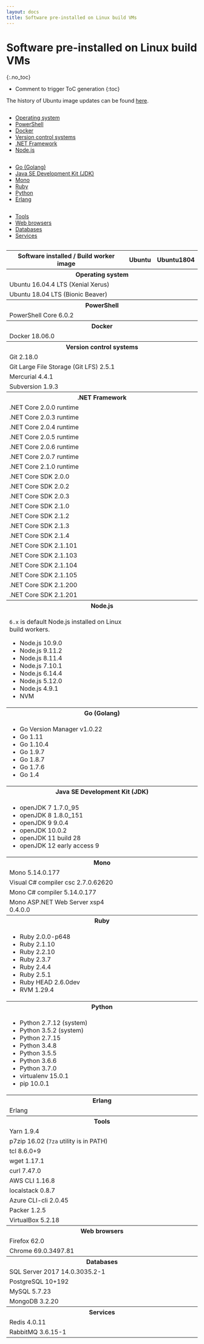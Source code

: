 ```yaml
---
layout: docs
title: Software pre-installed on Linux build VMs
---
```


<!-- markdownlint-disable MD022 MD032 -->
# Software pre-installed on Linux build VMs
{:.no_toc}

* Comment to trigger ToC generation
{:toc}
<!-- markdownlint-enable MD022 MD032 -->

The history of Ubuntu image updates can be found [here](/updates/).

<div class="row">
    <div class="columns medium-4">
        <ul>
            <li><a href="#operating-system">Operating system</a></li>
            <li><a href="#powershell">PowerShell</a></li>
            <li><a href="#docker">Docker</a></li>
            <li><a href="#version-control-systems">Version control systems</a></li>
            <li><a href="#net-framework">.NET Framework</a></li>
            <li><a href="#node-js">Node.js</a></li>
        </ul>
    </div>
    <div class="columns medium-4">
        <ul>
            <li><a href="#golang">Go (Golang)</a></li>
            <li><a href="#java">Java SE Development Kit (JDK)</a></li>
            <li><a href="#mono">Mono</a></li>
            <li><a href="#ruby">Ruby</a></li>
            <li><a href="#python">Python</a></li>
            <li><a href="#erlang">Erlang</a></li>
        </ul>
    </div>
    <div class="columns medium-4">
        <ul>
            <li><a href="#tools">Tools</a></li>
            <li><a href="#web-browsers">Web browsers</a></li>
            <li><a href="#databases">Databases</a></li>
            <li><a href="#services">Services</a></li>
        </ul>
    </div>
</div>

<table class="software-list">
    <tr>
        <th>Software installed / Build worker image</th>
        <th class="rotate"><span>Ubuntu</span></th>
        <th class="rotate"><span>Ubuntu1804</span></th>
    </tr>
    <tr>
        <th id="operating-system" class="section" colspan="3">Operating system</th>
    </tr>
    <tr>
        <td>Ubuntu 16.04.4 LTS (Xenial Xerus)</td>
        <td class="yes"></td>
        <td class="no"></td>
    </tr>
    <tr>
        <td>Ubuntu 18.04 LTS (Bionic Beaver)</td>
        <td class="no"></td>
        <td class="yes"></td>
    </tr>
    <tr>
        <th id="powershell" class="section" colspan="3">PowerShell</th>
    </tr>
    <tr>
        <td>PowerShell Core 6.0.2</td><td class="yes"></td><td class="yes"></td>
    </tr>
    <!-- Docker -->
    <tr>
        <th id="docker" class="section" colspan="3">Docker</th>
    </tr>
    <tr>
        <td>Docker 18.06.0</td><td class="yes"></td><td class="yes"></td>
    </tr>
    <!-- Version control systems -->
    <tr>
        <th id="version-control-systems" class="section" colspan="3">Version control systems</th>
    </tr>
    <tr>
        <td>Git 2.18.0</td><td class="yes"></td><td class="yes"></td>
    </tr>
    <tr>
        <td>Git Large File Storage (Git LFS) 2.5.1</td><td class="yes"></td><td class="yes"></td>
    </tr>
    <tr>
        <td>Mercurial 4.4.1</td><td class="yes"></td><td class="yes"></td>
    </tr>
    <tr>
        <td>Subversion 1.9.3</td><td class="yes"></td><td class="yes"></td>
    </tr>
    <!-- .NET Framework -->
    <tr>
        <th id="net-framework" class="section" colspan="3">.NET Framework</th>
    </tr>
    <tr><td>.NET Core 2.0.0 runtime</td><td class="yes"></td><td class="yes"></td></tr>
    <tr><td>.NET Core 2.0.3 runtime</td><td class="yes"></td><td class="yes"></td></tr>
    <tr><td>.NET Core 2.0.4 runtime</td><td class="yes"></td><td class="yes"></td></tr>
    <tr><td>.NET Core 2.0.5 runtime</td><td class="yes"></td><td class="yes"></td></tr>
    <tr><td>.NET Core 2.0.6 runtime</td><td class="yes"></td><td class="yes"></td></tr>
    <tr><td>.NET Core 2.0.7 runtime</td><td class="yes"></td><td class="yes"></td></tr>
    <tr><td>.NET Core 2.1.0 runtime</td><td class="yes"></td><td class="yes"></td></tr>
    <tr><td>.NET Core SDK 2.0.0</td><td class="yes"></td><td class="yes"></td></tr>
    <tr><td>.NET Core SDK 2.0.2</td><td class="yes"></td><td class="yes"></td></tr>
    <tr><td>.NET Core SDK 2.0.3</td><td class="yes"></td><td class="yes"></td></tr>
    <tr><td>.NET Core SDK 2.1.0</td><td class="yes"></td><td class="yes"></td></tr>
    <tr><td>.NET Core SDK 2.1.2</td><td class="yes"></td><td class="yes"></td></tr>
    <tr><td>.NET Core SDK 2.1.3</td><td class="yes"></td><td class="yes"></td></tr>
    <tr><td>.NET Core SDK 2.1.4</td><td class="yes"></td><td class="yes"></td></tr>
    <tr><td>.NET Core SDK 2.1.101</td><td class="yes"></td><td class="yes"></td></tr>
    <tr><td>.NET Core SDK 2.1.103</td><td class="yes"></td><td class="yes"></td></tr>
    <tr><td>.NET Core SDK 2.1.104</td><td class="yes"></td><td class="yes"></td></tr>
    <tr><td>.NET Core SDK 2.1.105</td><td class="yes"></td><td class="yes"></td></tr>
    <tr><td>.NET Core SDK 2.1.200</td><td class="yes"></td><td class="yes"></td></tr>
    <tr><td>.NET Core SDK 2.1.201</td><td class="yes"></td><td class="yes"></td></tr>
    <!-- Node.js -->
    <tr>
        <th id="node-js" class="section" colspan="3">Node.js</th>
    </tr>
    <tr>
        <td>
            <p><code>6.x</code> is default Node.js installed on Linux build workers.</p>
            <ul>
                <li>Node.js 10.9.0</li>
                <li>Node.js 9.11.2</li>
                <li>Node.js 8.11.4</li>
                <li>Node.js 7.10.1</li>
                <li>Node.js 6.14.4</li>
                <li>Node.js 5.12.0</li>
                <li>Node.js 4.9.1</li>
                <li>NVM</li>
            </ul>
        </td>
        <td class="yes"></td><td class="yes"></td>
    </tr>
    <!-- Go -->
    <tr>
        <th id="golang" class="section" colspan="3">Go (Golang)</th>
    </tr>
    <tr>
        <td>
            <ul>
                <li>Go Version Manager v1.0.22</li>
                <li>Go 1.11</li>
                <li>Go 1.10.4</li>
                <li>Go 1.9.7</li>
                <li>Go 1.8.7</li>
                <li>Go 1.7.6</li>
                <li>Go 1.4</li>
            </ul>
        </td>
        <td class="yes"></td><td class="yes"></td>
    </tr>
    <!-- Java -->
    <tr>
        <th id="java" class="section" colspan="3">Java SE Development Kit (JDK)</th>
    </tr>
    <tr>
        <td>
            <ul>
                <li>openJDK 7 1.7.0_95</li>
                <li>openJDK 8 1.8.0_151</li>
                <li>openJDK 9 9.0.4</li>
                <li>openJDK 10.0.2</li>
                <li>openJDK 11 build 28</li>
                <li>openJDK 12 early access 9</li>
            </ul>
        </td>
        <td class="yes"></td><td class="yes"></td>
    </tr>
    <!-- Mono -->
    <tr>
        <th id="mono" class="section" colspan="3">Mono</th>
    </tr>
    <tr><td>Mono 5.14.0.177</td><td class="yes"></td><td class="yes"></td></tr>
    <tr><td>Visual C# compiler csc 2.7.0.62620</td><td class="yes"></td><td class="yes"></td></tr>
    <tr><td>Mono C# compiler 5.14.0.177</td><td class="yes"></td><td class="yes"></td></tr>
    <tr><td>Mono ASP.NET Web Server xsp4 0.4.0.0</td><td class="yes"></td><td class="yes"></td></tr>
    <!-- Ruby -->
    <tr>
        <th id="ruby" class="section" colspan="3">Ruby</th>
    </tr>
    <tr>
        <td>
            <ul>
                <li>Ruby 2.0.0-p648</li>
                <li>Ruby 2.1.10</li>
                <li>Ruby 2.2.10</li>
                <li>Ruby 2.3.7</li>
                <li>Ruby 2.4.4</li>
                <li>Ruby 2.5.1</li>
                <li>Ruby HEAD 2.6.0dev</li>
                <li>RVM 1.29.4</li>
            </ul>
        </td>
        <td class="yes"></td><td class="yes"></td>
    </tr>
    <!-- Python -->
    <tr>
        <th id="python" class="section" colspan="3">Python</th>
    </tr>
    <tr>
        <td>
            <ul>
                <li>Python 2.7.12 (system)</li>
                <li>Python 3.5.2 (system)</li>
                <li>Python 2.7.15</li>
                <li>Python 3.4.8</li>
                <li>Python 3.5.5</li>
                <li>Python 3.6.6</li>
                <li>Python 3.7.0</li>
                <li>virtualenv 15.0.1</li>
                <li>pip 10.0.1</li>
            </ul>
        </td>
        <td class="yes"></td><td class="yes"></td>
    </tr>
    <!-- Erlang -->
    <tr>
        <th id="erlang" class="section" colspan="3">Erlang</th>
    </tr>
    <tr>
        <td>Erlang</td><td class="yes"></td><td class="yes"></td>
    </tr>
    <!-- Tools -->
    <tr>
        <th id="tools" class="section" colspan="3">Tools</th>
    </tr>
    <tr><td>Yarn 1.9.4</td><td class="yes"></td><td class="yes"></td></tr>
    <tr><td>p7zip 16.02 (<code>7za</code> utility is in PATH)</td><td class="yes"></td><td class="yes"></td></tr>
    <tr><td>tcl 8.6.0+9</td><td class="yes"></td><td class="yes"></td></tr>
    <tr><td>wget 1.17.1</td><td class="yes"></td><td class="yes"></td></tr>
    <tr><td>curl 7.47.0</td><td class="yes"></td><td class="yes"></td></tr>
    <tr><td>AWS CLI 1.16.8</td><td class="yes"></td><td class="yes"></td></tr>
    <tr><td>localstack 0.8.7</td><td class="yes"></td><td class="yes"></td></tr>
    <tr><td>Azure CLI-cli 2.0.45</td><td class="yes"></td><td class="yes"></td></tr>
    <tr><td>Packer 1.2.5</td><td class="yes"></td><td class="yes"></td></tr>
    <tr><td>VirtualBox 5.2.18</td><td class="yes"></td><td class="yes"></td></tr>
    <!-- Web browsers -->
    <tr>
        <th id="web-browsers" class="section" colspan="3">Web browsers</th>
    </tr>
    <tr><td>Firefox 62.0</td><td class="yes"></td><td class="yes"></td></tr>
    <tr><td>Chrome 69.0.3497.81</td><td class="yes"></td><td class="yes"></td></tr>
    <!-- Databases -->
    <tr>
        <th id="databases" class="section" colspan="3">Databases</th>
    </tr>
    <tr><td>SQL Server 2017 14.0.3035.2-1</td><td class="yes"></td><td class="yes"></td></tr>
    <tr><td>PostgreSQL 10+192</td><td class="yes"></td><td class="yes"></td></tr>
    <tr><td>MySQL 5.7.23</td><td class="yes"></td><td class="yes"></td></tr>
    <tr><td>MongoDB 3.2.20</td><td class="yes"></td><td class="yes"></td></tr>
    <!-- Services -->
    <tr>
        <th id="services" class="section" colspan="3">Services</th>
    </tr>
    <tr><td>Redis 4.0.11</td><td class="yes"></td><td class="yes"></td></tr>
    <tr><td>RabbitMQ 3.6.15-1</td><td class="yes"></td><td class="yes"></td></tr>
</table>